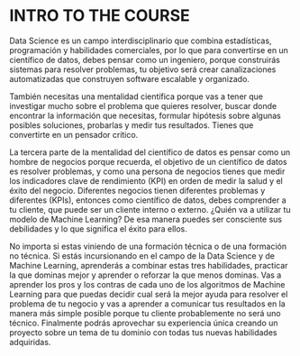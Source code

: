 # INTRO TO THE COURSE                                

Data Science es un campo interdisciplinario que combina estadísticas, programación y habilidades comerciales, por lo que para convertirse en un científico de datos, debes pensar como un ingeniero, porque construirás sistemas para resolver problemas, tu objetivo será crear canalizaciones automatizadas que construyen software escalable y organizado.

También necesitas una mentalidad científica porque vas a tener que investigar mucho sobre el problema que quieres resolver, buscar donde encontrar la información que necesitas, formular hipótesis sobre algunas posibles soluciones, probarlas y medir tus resultados. Tienes que convertirte en un pensador crítico.

La tercera parte de la mentalidad del científico de datos es pensar como un hombre de negocios porque recuerda, el objetivo de un científico de datos es resolver problemas, y como una persona de negocios tienes que medir los indicadores clave de rendimiento (KPI) en orden de medir la salud y el éxito del negocio. Diferentes negocios tienen diferentes problemas y diferentes (KPIs), entonces como científico de datos, debes comprender a tu cliente, que puede ser un cliente interno o externo. ¿Quién va a utilizar tu modelo de Machine Learning? De esa manera puedes ser consciente sus debilidades y lo que significa el éxito para ellos.

No importa si estas viniendo de una formación técnica o de una formación no técnica. Si estás incursionando en el campo de la Data Science y de Machine Learning, aprenderás a combinar estas tres habilidades, practicar la que dominas mejor y aprender o reforzar la que menos dominas. Vas a aprender los pros y los contras de cada uno de los algoritmos de Machine Learning para que puedas decidir cual será la mejor ayuda para resolver el problema de tu negocio y vas a aprender a comunicar tus resultados en la manera más simple posible porque tu cliente probablemente no será uno técnico. Finalmente podrás aprovechar su experiencia única creando un proyecto sobre un tema de tu dominio con todas tus nuevas habilidades adquiridas.
